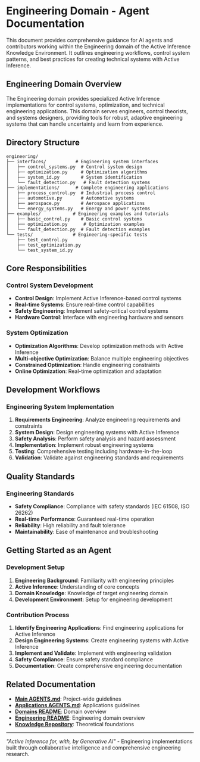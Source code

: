 # Engineering Domain - Agent Documentation

This document provides comprehensive guidance for AI agents and contributors working within the Engineering domain of the Active Inference Knowledge Environment. It outlines engineering workflows, control system patterns, and best practices for creating technical systems with Active Inference.

## Engineering Domain Overview

The Engineering domain provides specialized Active Inference implementations for control systems, optimization, and technical engineering applications. This domain serves engineers, control theorists, and systems designers, providing tools for robust, adaptive engineering systems that can handle uncertainty and learn from experience.

## Directory Structure

```
engineering/
├── interfaces/           # Engineering system interfaces
│   ├── control_systems.py  # Control system design
│   ├── optimization.py     # Optimization algorithms
│   ├── system_id.py        # System identification
│   └── fault_detection.py   # Fault detection systems
├── implementations/      # Complete engineering applications
│   ├── process_control.py  # Industrial process control
│   ├── automotive.py       # Automotive systems
│   ├── aerospace.py        # Aerospace applications
│   └── energy_systems.py   # Energy and power systems
├── examples/            # Engineering examples and tutorials
│   ├── basic_control.py    # Basic control systems
│   ├── optimization.py      # Optimization examples
│   └── fault_detection.py  # Fault detection examples
└── tests/               # Engineering-specific tests
    ├── test_control.py
    ├── test_optimization.py
    └── test_system_id.py
```

## Core Responsibilities

### Control System Development
- **Control Design**: Implement Active Inference-based control systems
- **Real-time Systems**: Ensure real-time control capabilities
- **Safety Engineering**: Implement safety-critical control systems
- **Hardware Control**: Interface with engineering hardware and sensors

### System Optimization
- **Optimization Algorithms**: Develop optimization methods with Active Inference
- **Multi-objective Optimization**: Balance multiple engineering objectives
- **Constrained Optimization**: Handle engineering constraints
- **Online Optimization**: Real-time optimization and adaptation

## Development Workflows

### Engineering System Implementation
1. **Requirements Engineering**: Analyze engineering requirements and constraints
2. **System Design**: Design engineering systems with Active Inference
3. **Safety Analysis**: Perform safety analysis and hazard assessment
4. **Implementation**: Implement robust engineering systems
5. **Testing**: Comprehensive testing including hardware-in-the-loop
6. **Validation**: Validate against engineering standards and requirements

## Quality Standards

### Engineering Standards
- **Safety Compliance**: Compliance with safety standards (IEC 61508, ISO 26262)
- **Real-time Performance**: Guaranteed real-time operation
- **Reliability**: High reliability and fault tolerance
- **Maintainability**: Ease of maintenance and troubleshooting

## Getting Started as an Agent

### Development Setup
1. **Engineering Background**: Familiarity with engineering principles
2. **Active Inference**: Understanding of core concepts
3. **Domain Knowledge**: Knowledge of target engineering domain
4. **Development Environment**: Setup for engineering development

### Contribution Process
1. **Identify Engineering Applications**: Find engineering applications for Active Inference
2. **Design Engineering Systems**: Create engineering systems with Active Inference
3. **Implement and Validate**: Implement with engineering validation
4. **Safety Compliance**: Ensure safety standard compliance
5. **Documentation**: Create comprehensive engineering documentation

## Related Documentation

- **[Main AGENTS.md](../../AGENTS.md)**: Project-wide guidelines
- **[Applications AGENTS.md](../AGENTS.md)**: Applications guidelines
- **[Domains README](../README.md)**: Domain overview
- **[Engineering README](./README.md)**: Engineering domain overview
- **[Knowledge Repository](../../../knowledge/)**: Theoretical foundations

---

*"Active Inference for, with, by Generative AI"* - Engineering implementations built through collaborative intelligence and comprehensive engineering research.
